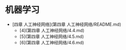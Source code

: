 # 机器学习

- [四章 人工神经网络](第四章 人工神经网络/README.md)
  * [4](第四章 人工神经网络/4.4.md)
  * [5](第四章 人工神经网络/4.5.md)
  * [6](第四章 人工神经网络/4.6.md)

